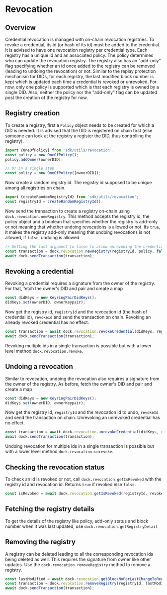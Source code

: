 # Revocation

## Overview
Credential revocation is managed with on-chain revocation registries. To revoke a credential, its id (or hash of its id) must be
added to the credential. It is advised to have one revocation registry per credential type. Each registry has a unique id and
an associated policy. The policy determines who can update the revocation registry. The registry also has an "add-only" flag specifying
whether an id once added to the registry can be removed (leading to undoing the revocation) or not.
Similar to the replay protection mechanism for DIDs, for each registry, the last modified block number is kept which is updated
each time a credential is revoked or unrevoked.
For now, only one policy is supported which is that each registry is owned by a single DID. Also, neither the policy
nor the "add-only" flag can be updated post the creation of the registry for now.

## Registry creation
To create a registry, first a `Policy` object needs to be created for which a DID is needed. It is advised that the DID
is registered on chain first (else someone can look at the registry a register the DID, thus controlling the registry).
```js
import {OneOfPolicy} from 'sdk/utils/revocation';
const policy = new OneOfPolicy();
policy.addOwner(ownerDID);

// Or in a single step
const policy = new OneOfPolicy([ownerDID]);
```

Now create a random registry id. The registry id supposed to be unique among all registries on chain.
```js
import {createRandomRegistryId} from 'sdk/utils/revocation';
const registryId = createRandomRegistryId();
```

Now send the transaction to create a registry on-chain using `dock.revocation.newRegistry`. This method accepts the registry id,
the policy object and a boolean that specifies whether the registry is add-only or not meaning that whether undoing revocations
is allowed or not. Ifs `true`, it makes the registry add-only meaning that undoing revocations is not allowed, if `false`,
undoing is allowed.
```js
// Setting the last argument to false to allow unrevoking the credential (undoing revocation)
const transaction = dock.revocation.newRegistry(registryId, policy, false);
await dock.sendTransaction(transaction);
```

## Revoking a credential
Revoking a credential requires a signature from the owner of the registry. For that, fetch the owner's DID and pair and
create a map
```js
const didKeys = new KeyringPairDidKeys();
didKeys.set(ownerDID, ownerKeypair);
```

Now get the registry id, `registryId` and the revocation id (the hash of credential id), `revokeId` and send the transaction on chain.
Revoking an already revoked credential has no effect.
```js
const transaction = await dock.revocation.revokeCredential(didKeys, registryId, revokeId);
await dock.sendTransaction(transaction);
```
Revoking multiple ids in a single transaction is possible but with a lower level method `dock.revocation.revoke`.

## Undoing a revocation
Similar to revocation, undoing the revocation also requires a signature from the owner of the registry. As before, fetch
the owner's DID and pair and create a map
```js
const didKeys = new KeyringPairDidKeys();
didKeys.set(ownerDID, ownerKeypair);
```

Now get the registry id, `registryId` and the revocation id to undo, `revokeId` and send the transaction on chain.
Unrevoking an unrevoked credential has no effect.
```js
const transaction = await dock.revocation.unrevokeCredential(didKeys, registryId, revokeId);
await dock.sendTransaction(transaction);
```
Undoing revocation for multiple ids in a single transaction is possible but with a lower level method `dock.revocation.unrevoke`.

## Checking the revocation status
To check an id is revoked or not, call `dock.revocation.getIsRevoked` with the registry id and revocation id. Returns `true`
if revoked else `false`.
```js
const isRevoked = await dock.revocation.getIsRevoked(registryId, revokeId);
```

## Fetching the registry details
To get the details of the registry like policy, add-only status and block number when it was last updated, use `dock.revocation.getRegistryDetail`

## Removing the registry
A registry can be deleted leading to all the corresponding revocation ids being deleted as well. This requires the signature
from owner like other updates. Use the `dock.revocation.removeRegistry` method to remove a registry.
```js
const lastModified = await dock.revocation.getBlockNoForLastChangeToRegistry(registryId);
const transaction = dock.revocation.removeRegistry(registryId, lastModified, didKeys);
await dock.sendTransaction(transaction);
```
